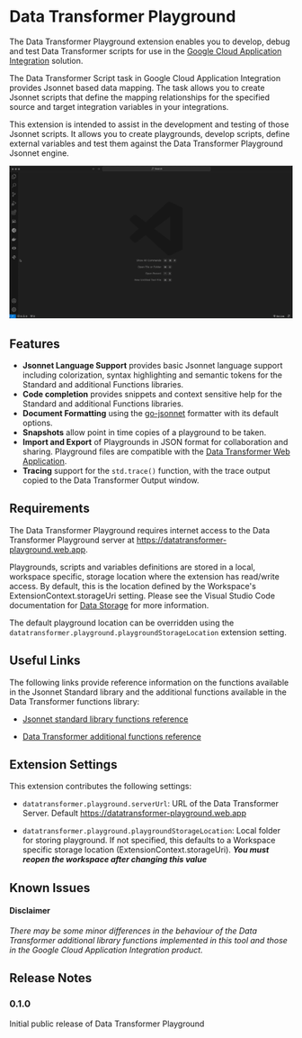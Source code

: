 # Data Transformer Playground

The Data Transformer Playground extension enables you to develop, debug and test Data Transformer scripts for use in the [Google Cloud Application Integration](https://cloud.google.com/application-integration) solution.

The Data Transformer Script task in Google Cloud Application Integration provides Jsonnet based data mapping. The task allows you to create Jsonnet scripts that define the mapping relationships for the specified source and target integration variables in your integrations.

This extension is intended to assist in the development and testing of those Jsonnet scripts. It allows you to create playgrounds, develop scripts, define external variables and test them against the Data Transformer Playground Jsonnet engine.

![Demo](https://raw.githubusercontent.com/andythehood/playground-vscodeext/main/media/playground1.gif)

## Features

- **Jsonnet Language Support** provides basic Jsonnet language support including colorization, syntax highlighting and semantic tokens for the Standard and additional Functions libraries.
- **Code completion** provides snippets and context sensitive help for the Standard and additional Functions libraries.
- **Document Formatting** using the [go-jsonnet](https://pkg.go.dev/github.com/google/go-jsonnet) formatter with its default options.
- **Snapshots** allow point in time copies of a playground to be taken.
- **Import and Export** of Playgrounds in JSON format for collaboration and sharing. Playground files are compatible with the [Data Transformer Web Application](https://datatransformer-playground.web.app).
- **Tracing** support for the `std.trace()` function, with the trace output copied to the Data Transformer Output window.

## Requirements

The Data Transformer Playground requires internet access to the Data Transformer Playground server at https://datatransformer-playground.web.app.

Playgrounds, scripts and variables definitions are stored in a local, workspace specific, storage location where the extension has read/write access. By default, this is the location defined by the Workspace's ExtensionContext.storageUri setting. Please see the Visual Studio Code documentation for [Data Storage](https://code.visualstudio.com/api/extension-capabilities/common-capabilities#data-storage) for more information.

The default playground location can be overridden using the `datatransformer.playground.playgroundStorageLocation` extension setting.

## Useful Links

The following links provide reference information on the functions available in the Jsonnet Standard library and the additional functions available in the Data Transformer functions library:

- [Jsonnet standard library functions reference](https://jsonnet.org/ref/stdlib.html)

- [Data Transformer additional functions reference](https://cloud.google.com/application-integration/docs/data-transformer-functions-reference)

## Extension Settings

This extension contributes the following settings:

- `datatransformer.playground.serverUrl`: URL of the Data Transformer Server. Default https://datatransformer-playground.web.app

- `datatransformer.playground.playgroundStorageLocation`: Local folder for storing playground. If not specified, this defaults to a Workspace specific storage location (ExtensionContext.storageUri). **_You must reopen the workspace after changing this value_**

## Known Issues

#### Disclaimer

_There may be some minor differences in the behaviour of the Data Transformer additional library functions implemented in this tool and those in the Google Cloud Application Integration product._

## Release Notes

### 0.1.0

Initial public release of Data Transformer Playground
